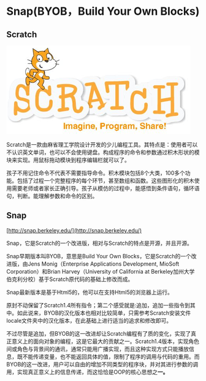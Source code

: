 # Snap\(BYOB，Build Your Own Blocks\)

## Scratch

![](/assets/scratch.png)

Scratch是一款由麻省理工学院设计开发的少儿编程工具。其特点是：使用者可以不认识英文单词，也可以不会使用键盘。构成程序的命令和参数通过积木形状的模块来实现。用鼠标拖动模块到程序编辑栏就可以了。

孩子不用记住命令不代表不需要指导命令。积木模块包括8个大类，100多个功能。包括了过程一个完整程序的每个环节，甚至数组和函数。这些图形化的积木使用需要老师或者家长正确引导。孩子从模仿的过程中，能感悟到条件语句，循环语句，判断。能理解参数和命令的区别。

## Snap

[http://snap.berkeley.edu/](http://snap.berkeley.edu/)

Snap，它是Scratch的一个改进版，相对与Scratch的特点是开源，并且开源。

Snap早期版本叫BYOB，意思是Build Your Own Blocks，它是Scratch的一个改进版，由Jens Monig（Enterprise Applications Development, MioSoft Corporation）和Brian Harvey（University of California at Berkeley加州大学伯克利分校）基于Scratch原代码的基础上修改而成。

Snap最新版本是基于Html5的，他可以在支持Html5的浏览器上运行。

原封不动保留了Scratch1.4所有指令；第二个感受就是:追加，追加一些指令到其中。如此说来，BYOB的汉化版本也相对比较简单，只需参考Scratch安装文件locale文件夹中的汉化版本，在此基础上进行适当的追求和修改即可。

不过尽管是追加，但BYOB的这一改进却让Scratch编程有了质的变化，实现了真正意义上的面向对象的编程，这是它最大的贡献之一。Scratch1.4版本，实现角色间或角色与背景间的通讯，通常只能用广播实现，而且这种实现方式只能播放信息，既不能传递变量，也不能返回具体的值，限制了程序的调用与代码的重用。而BYOB的这一改进，用户可以自由的增加不同类型的程序块，并对其进行参数的调用，实现真正意义上的信息传递，而这恰恰是OOP的核心思想之**一。**

